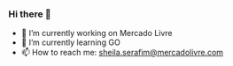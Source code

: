 ### Hi there 👋

- 🔭 I’m currently working on Mercado Livre
- 🌱 I’m currently learning GO
- 📫 How to reach me: sheila.serafim@mercadolivre.com
